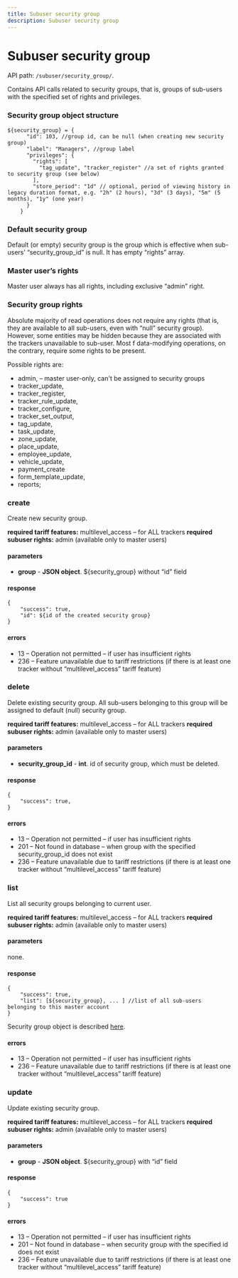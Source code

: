 ```yaml
---
title: Subuser security group
description: Subuser security group
---
```


# Subuser security group

API path: `/subuser/security_group/`.

Contains API calls related to security groups, that is, groups of sub-users with the specified set of rights and privileges.

### Security group object structure

```json5
${security_group} = {
      "id": 103, //group id, can be null (when creating new security group)
      "label": "Managers", //group label
      "privileges": {
        "rights": [
          "tag_update", "tracker_register" //a set of rights granted to security group (see below)
        ],
        "store_period": "1d" // optional, period of viewing history in legacy duration format, e.g. "2h" (2 hours), "3d" (3 days), "5m" (5 months), "1y" (one year)
      }
    }
```

### Default security group

Default (or empty) security group is the group which is effective when sub-users’ “security_group_id” is null. It has empty “rights” array.

### Master user’s rights

Master user always has all rights, including exclusive “admin” right.

### Security group rights

Absolute majority of read operations does not require any rights (that is, they are available to all sub-users, even with “null” security group). However, some entities may be hidden because they are associated with the trackers unavailable to sub-user.
Most f data-modifying operations, on the contrary, require some rights to be present.

Possible rights are:

*   admin, – master user-only, can't be assigned to security groups
*   tracker_update,
*   tracker_register,
*   tracker_rule_update,
*   tracker_configure,
*   tracker_set_output,
*   tag_update,
*   task_update,
*   zone_update,
*   place_update,
*   employee_update,
*   vehicle_update,
*   payment_create
*   form_template_update,
*   reports;

### create

Create new security group.

**required tariff features:** multilevel_access – for ALL trackers
**required subuser rights:** admin (available only to master users)

#### parameters

* **group** - **JSON object**. ${security_group} without “id” field

#### response

```json5
{
    "success": true,
    "id": ${id of the created security group}
}
```

#### errors
*   13 – Operation not permitted – if user has insufficient rights
*   236 – Feature unavailable due to tariff restrictions (if there is at least one tracker without “multilevel_access” tariff feature)


### delete

Delete existing security group.
All sub-users belonging to this group will be assigned to default (null) security group.

**required tariff features:** multilevel_access – for ALL trackers
**required subuser rights:** admin (available only to master users)

#### parameters
* **security_group_id** - **int**. id of security group, which must be deleted.

#### response

```json5
{
    "success": true,
}
```

#### errors
*   13 – Operation not permitted – if user has insufficient rights
*   201 – Not found in database – when group with the specified security_group_id does not exist
*   236 – Feature unavailable due to tariff restrictions (if there is at least one tracker without “multilevel_access” tariff feature)

### list

List all security groups belonging to current user.

**required tariff features:** multilevel_access – for ALL trackers
**required subuser rights:** admin (available only to master users)

#### parameters
none.

#### response

```json5
{
    "success": true,
    "list": [${security_group}, ... ] //list of all sub-users belonging to this master account
}
```
Security group object is described [here](#security-group-object-structure).

#### errors

*   13 – Operation not permitted – if user has insufficient rights
*   236 – Feature unavailable due to tariff restrictions (if there is at least one tracker without “multilevel_access” tariff feature)

### update

Update existing security group.

**required tariff features:** multilevel_access – for ALL trackers
**required subuser rights:** admin (available only to master users)

#### parameters
* **group** - **JSON object**. ${security_group} with “id” field

#### response

```json5
{
    "success": true
}
```

#### errors
*   13 – Operation not permitted – if user has insufficient rights
*   201 – Not found in database – when security group with the specified id does not exist
*   236 – Feature unavailable due to tariff restrictions (if there is at least one tracker without “multilevel_access” tariff feature)

